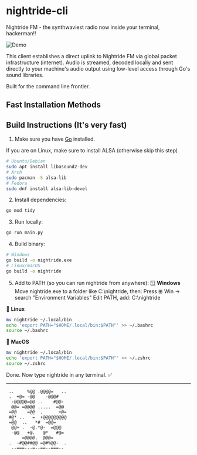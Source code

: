 # nightride-cli

Nightride FM - the synthwaviest radio now inside your terminal, hackerman!!

![Demo](assets/demo.gif)

This client establishes a direct uplink to Nightride FM via global packet infrastructure (internet). Audio is streamed, decoded locally and sent directly to your machine's audio output using low-level access through Go's sound libraries.

Built for the command line frontier.

## Fast Installation Methods

## Build Instructions (It's very fast)

1. Make sure you have [Go](https://go.dev/doc/install) installed.

If you are on Linux, make sure to install ALSA (otherwise skip this step)

```bash
# Ubuntu/Debian
sudo apt install libasound2-dev
# Arch
sudo pacman -S alsa-lib
# Fedora
sudo dnf install alsa-lib-devel
```

2. Install dependencies:

```bash
go mod tidy
```

3. Run locally:

```bash
go run main.py
```

4. Build binary:

```bash
# Windows
go build -o nightride.exe
# Linux/macOS
go build -o nightride
```

5. Add to PATH (so you can run nightride from anywhere):
   🪟 **Windows**
   Move nightride.exe to a folder like C:\nightride, then:
   Press ⊞ Win → search "Environment Variables"
   Edit PATH, add: C:\nightride

🐧 **Linux**

```bash
mv nightride ~/.local/bin
echo 'export PATH="$HOME/.local/bin:$PATH"' >> ~/.bashrc
source ~/.bashrc
```

🍎 **MacOS**

```bash
mv nightride ~/.local/bin
echo 'export PATH="$HOME/.local/bin:$PATH"' >> ~/.zshrc
source ~/.zshrc
```

Done. Now type nightride in any terminal. ✅

---

```
 ..     %@@ .@@@@=   ..
 .  +@= -@@    -@@@#
  -@@@@@=@@ ..    #@@-
  @@= =@@@@ .....  =@@
 =@@    =@@  .      +@=
 #@* ..   =  +@@@@@@@@@
 =@@  ..   *#  =@@=
  @@+ .  -@.*@-  =@@@
  -@@   +@.   @*   #@=
      =@@@@.  @@@=
 .  -#@@##@@ =@#%@@-  .
  --===---=--==--===--
```

